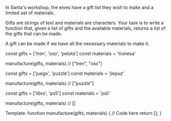 In Santa's workshop, the elves have a gift list they wish to make and a limited set of materials.

Gifts are strings of text and materials are characters. Your task is to write a function that, given a list of gifts and the available materials, returns a list of the gifts that can be made.

A gift can be made if we have all the necessary materials to make it.

const gifts = ['tren', 'oso', 'pelota']
const materials = 'tronesa'

manufacture(gifts, materials) // ["tren", "oso"]

const gifts = ['juego', 'puzzle']
const materials = 'jlepuz'

manufacture(gifts, materials) // ["puzzle"]

const gifts = ['libro', 'ps5']
const materials = 'psli'

manufacture(gifts, materials) // []


Template:
function manufacture(gifts, materials) {
  // Code here
  return [];
}
